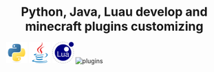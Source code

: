<h1 align="center">Python, Java, Luau develop and minecraft plugins customizing</h1>


<div>
    <img src="https://github.com/devicons/devicon/blob/master/icons/python/python-original.svg" title="python" alt="python" width="50" height="50"/>
    <img src="https://github.com/devicons/devicon/blob/master/icons/java/java-original.svg" title="java" alt="java" width="50" height="50"/>
    <img src="https://github.com/devicons/devicon/blob/master/icons/lua/lua-original.svg" title="lua" alt="lua" width="50" height="50"/>
    <img src="https://github.com/undrfined/mc-icons/blob/master/pics/2_Grass.png" title="plugins" alt="plugins" width="50" height="50"/>
</div>